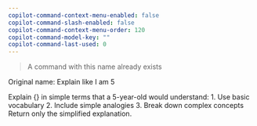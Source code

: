 ```yaml
---
copilot-command-context-menu-enabled: false
copilot-command-slash-enabled: false
copilot-command-context-menu-order: 120
copilot-command-model-key: ""
copilot-command-last-used: 0
---
```

> A command with this name already exists 

Original name: Explain like I am 5 

Explain {} in simple terms that a 5-year-old would understand:
    1. Use basic vocabulary
    2. Include simple analogies
    3. Break down complex concepts
    Return only the simplified explanation.